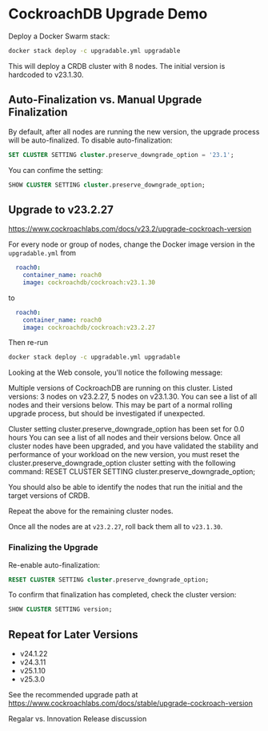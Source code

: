 # CockroachDB Upgrade Demo

Deploy a Docker Swarm stack:

```bash
docker stack deploy -c upgradable.yml upgradable
```

This will deploy a CRDB cluster with 8 nodes. The initial version is hardcoded to v23.1.30.

## Auto-Finalization vs. Manual Upgrade Finalization

By default, after all nodes are running the new version, the upgrade process will be auto-finalized. To disable auto-finalization:

```sql
SET CLUSTER SETTING cluster.preserve_downgrade_option = '23.1';
```

You can confime the setting:

```sql
SHOW CLUSTER SETTING cluster.preserve_downgrade_option;
```

## Upgrade to v23.2.27

https://www.cockroachlabs.com/docs/v23.2/upgrade-cockroach-version

For every node or group of nodes, change the Docker image version in the `upgradable.yml` from

```yaml
  roach0:
    container_name: roach0
    image: cockroachdb/cockroach:v23.1.30
```

to

```yaml
  roach0:
    container_name: roach0
    image: cockroachdb/cockroach:v23.2.27
```

Then re-run

```bash
docker stack deploy -c upgradable.yml upgradable
```

Looking at the Web console, you'll notice the following message:

Multiple versions of CockroachDB are running on this cluster.
Listed versions: 3 nodes on v23.2.27, 5 nodes on v23.1.30. You can see a list of all nodes and their versions below. This may be part of a normal rolling upgrade process, but should be investigated if unexpected.

Cluster setting cluster.preserve_downgrade_option has been set for 0.0 hours
You can see a list of all nodes and their versions below. Once all cluster nodes have been upgraded, and you have validated the stability and performance of your workload on the new version, you must reset the cluster.preserve_downgrade_option cluster setting with the following command: RESET CLUSTER SETTING cluster.preserve_downgrade_option;

You should also be able to identify the nodes that run the initial and the target versions of CRDB.

Repeat the above for the remaining cluster nodes.

Once all the nodes are at `v23.2.27`, roll back them all to `v23.1.30`.

### Finalizing the Upgrade

Re-enable auto-finalization:

```sql
RESET CLUSTER SETTING cluster.preserve_downgrade_option;
```

To confirm that finalization has completed, check the cluster version:

```sql
SHOW CLUSTER SETTING version;
```

## Repeat for Later Versions

- v24.1.22
- v24.3.11
- v25.1.10
- v25.3.0


See the recommended upgrade path at https://www.cockroachlabs.com/docs/stable/upgrade-cockroach-version

Regalar vs. Innovation Release discussion
